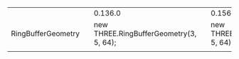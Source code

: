 
<table>
  <tr>
    <td><td>
    <td>0.136.0<td>
    <td>0.156.1<td>
  </tr>
  <tr>
    <td>RingBufferGeometry<td>
    <td>new THREE.RingBufferGeometry(3, 5, 64);<td>
    <td>new THREE.RingGeometry(3, 5, 64);<td>
  </tr>
  <tr>
    <td><td>
    <td><td>
    <td><td>
  </tr>
</table>


